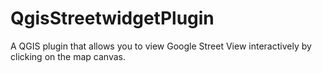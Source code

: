 # QgisStreetwidgetPlugin
A QGIS plugin that allows you to view Google Street View interactively by clicking on the map canvas.
